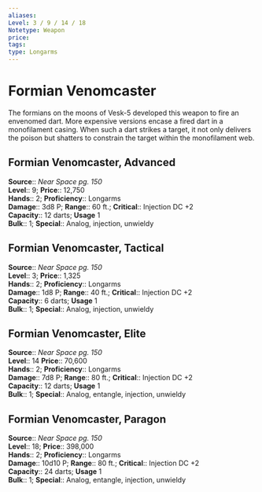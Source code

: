 ```yaml
---
aliases: 
Level: 3 / 9 / 14 / 18
Notetype: Weapon
price: 
tags: 
type: Longarms
---
```


# Formian Venomcaster

The formians on the moons of Vesk-5 developed this weapon to fire an envenomed dart. More expensive versions encase a fired dart in a monofilament casing. When such a dart strikes a target, it not only delivers the poison but shatters to constrain the target within the monofilament web.  

## Formian Venomcaster, Advanced

**Source**:: _Near Space pg. 150_  
**Level**:: 9;
**Price**:: 12,750  
**Hands**:: 2;
**Proficiency**:: Longarms  
**Damage**:: 3d8 P; **Range**:: 60 ft.;
**Critical**:: Injection DC +2  
**Capacity**:: 12 darts; **Usage** 1  
**Bulk**:: 1;
**Special**:: Analog, injection, unwieldy

## Formian Venomcaster, Tactical

**Source**:: _Near Space pg. 150_  
**Level**:: 3;
**Price**:: 1,325  
**Hands**:: 2;
**Proficiency**:: Longarms  
**Damage**:: 1d8 P; **Range**:: 40 ft.;
**Critical**:: Injection DC +2  
**Capacity**:: 6 darts; **Usage** 1  
**Bulk**:: 1;
**Special**:: Analog, injection, unwieldy

## Formian Venomcaster, Elite

**Source**:: _Near Space pg. 150_  
**Level**:: 14
**Price**:: 70,600  
**Hands**:: 2;
**Proficiency**:: Longarms  
**Damage**:: 7d8 P; **Range**:: 80 ft.;
**Critical**:: Injection DC +2  
**Capacity**:: 12 darts; **Usage** 1  
**Bulk**:: 1;
**Special**:: Analog, entangle, injection, unwieldy

## Formian Venomcaster, Paragon

**Source**:: _Near Space pg. 150_  
**Level**:: 18;
**Price**:: 398,000  
**Hands**:: 2;
**Proficiency**:: Longarms  
**Damage**:: 10d10 P; **Range**:: 80 ft.;
**Critical**:: Injection DC +2  
**Capacity**:: 24 darts; **Usage** 1  
**Bulk**:: 1;
**Special**:: Analog, entangle, injection, unwieldy
